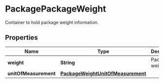 

# PackagePackageWeight

Container to hold package weight information.

## Properties

| Name | Type | Description | Notes |
|------------ | ------------- | ------------- | -------------|
|**weight** | **String** | Packages weight. |  |
|**unitOfMeasurement** | [**PackageWeightUnitOfMeasurement**](PackageWeightUnitOfMeasurement.md) |  |  |



